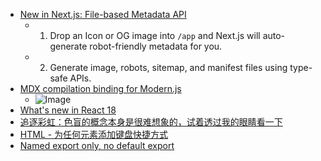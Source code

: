 - [New in Next.js: File-based Metadata API](https://twitter.com/delba_oliveira/status/1645840553597362176)
	- 1. Drop an Icon or OG image into `/app` and Next.js will auto-generate robot-friendly metadata for you.
	- 2. Generate image, robots, sitemap, and manifest files using type-safe APIs.
- [MDX compilation binding for Modern.js](https://github.com/web-infra-dev/mdx-rs-binding)
	- ![Image](https://pbs.twimg.com/media/FteUpBAaQAEw3ev?format=png&name=900x900)
- [What's new in React 18](https://docs.google.com/presentation/d/1R9lv6D-aYeNMdFBCUitP3caDH36-VH5aw0U8clqVnC4/edit#slide=id.gc6f9e470d_0_37)
- [追逐彩虹：色盲的概念本身是很难想象的，试着透过我的眼睛看一下](https://www.theverge.com/23650428/colorblindness-design-ui-accessibility-wordle)
- [HTML - 为任何元素添加键盘快捷方式](https://www.js-craft.io/blog/html-add-a-keyboard-shortcut-to-any-element/)
- [Named export only, no default export](https://github.com/isaacs/rimraf/commit/c7a3fd4e7e299eb5ba27d913e1d4d04951eb661d)